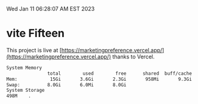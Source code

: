 Wed Jan 11 06:28:07 AM EST 2023

# vite Fifteen


This project is live at [https://marketingpreference.vercel.app/](https://marketingpreference.vercel.app/) thanks to Vercel.

```bash
System Memory
               total        used        free      shared  buff/cache   available
Mem:            15Gi       3.6Gi       2.3Gi       958Mi       9.3Gi        10Gi
Swap:          8.0Gi       6.0Mi       8.0Gi
System Storage
498M	.
```
```bash
